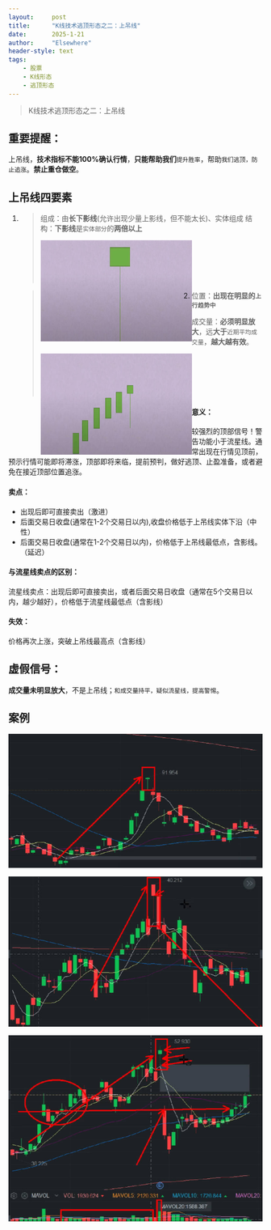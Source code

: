 ```yaml
---
layout: 	post
title: 		"K线技术逃顶形态之二：上吊线"
date:       2025-1-21
author: 	"Elsewhere"
header-style: text
tags:
    - 股票
    - K线形态
    - 逃顶形态
---
```


> K线技术逃顶形态之二：上吊线

## 重要提醒：

上吊线，**技术指标不能100%确认行情**，**只能帮助我们**`提升胜率`，帮助`我们逃顶，防止追涨`。**禁止重仓做空**。



## 上吊线四要素

1. > 组成：由**长下影线**(允许出现少量上影线，但不能太长)、实体组成
   >结构：**下影线**是`实体部分`的**两倍以上**
   > 
   ><img src="/img/2025/01-21-20/1-1.jpg" width = "300" height = "200"  align=left />
   > 
   ><br><br><br><br><br>
   
2. > 位置：**出现在明显的`上行趋势中`**
   >
   > 成交量：**必须明显放大**，远**大于**`近期平均成交量`，**越大越有效**。
   >
   > <img src="/img/2025/01-21-20/2-1.jpg" width = "300" height = "200"  align=left />
   >
   > <br><br><br><br><br>

#### 意义：

较强烈的顶部信号！警告功能小于流星线。通常出现在行情见顶前，预示行情可能即将滞涨，顶部即将来临，提前预判，做好逃顶、止盈准备，或者避免在接近顶部位置追涨。

#### 卖点：
- 出现后即可直接卖出（激进）
- 后面交易日收盘(通常在1-2个交易日以内),收盘价格低于上吊线实体下沿（中性）
- 后面交易日收盘(通常在1-2个交易日以内)，价格低于上吊线最低点，含影线。（延迟）

#### 与流星线卖点的区别：

流星线卖点：出现后即可直接卖出，或者后面交易日收盘（通常在5个交易日以内，越少越好），价格低于流星线最低点（含影线）

#### 失效：
价格再次上涨，突破上吊线最高点（含影线）



## 虚假信号：
**成交量未明显放大**，不是上吊线；`和成交量持平，疑似流星线，提高警惕`。



## 案例

![img](/img/2025/01-21-20/4.jpg)

![img](/img/2025/01-21-20/5.jpg)

![img](/img/2025/01-21-20/6.jpg)
